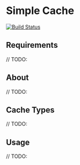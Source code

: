 # Simple Cache

[![Build Status](https://travis-ci.com/clvarley/cache.svg?branch=main)](https://travis-ci.com/clvarley/cache)

## Requirements

// TODO:

## About

// TODO:

## Cache Types

// TODO:

## Usage

// TODO:
